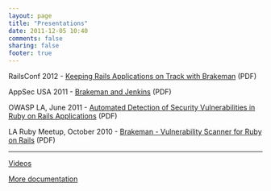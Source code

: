```yaml
---
layout: page
title: "Presentations"
date: 2011-12-05 10:40
comments: false
sharing: false
footer: true
---
```


RailsConf 2012 - [Keeping Rails Applications on Track with Brakeman](/docs/presentations/Brakeman-RailsConf2012.pdf) (PDF)

AppSec USA 2011 - [Brakeman and Jenkins](/docs/presentations/Brakeman%20and%20Jenkins%20-%20AppSecUSA%202011.pdf) (PDF)

OWASP LA, June 2011 - [Automated Detection of Security Vulnerabilities in Ruby on Rails Applications](http://cs.ucla.edu/~collins/documents/Justin_Collins-OWASPLA-Brakeman.pdf) (PDF)

LA Ruby Meetup, October 2010 - [Brakeman - Vulnerability Scanner for Ruby on Rails](http://cs.ucla.edu/~collins/documents/Justin_Collins-Brakeman-10-14-10.pdf) (PDF)

---

[Videos](/docs/video)

[More documentation](/docs)
